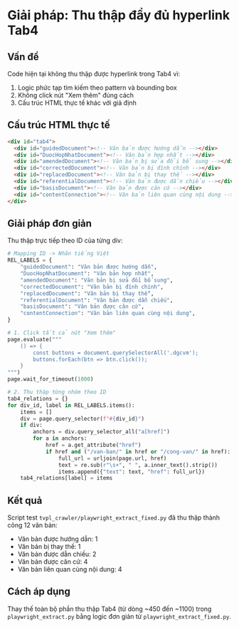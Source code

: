 # Giải pháp: Thu thập đầy đủ hyperlink Tab4

## Vấn đề
Code hiện tại không thu thập được hyperlink trong Tab4 vì:
1. Logic phức tạp tìm kiếm theo pattern và bounding box
2. Không click nút "Xem thêm" đúng cách
3. Cấu trúc HTML thực tế khác với giả định

## Cấu trúc HTML thực tế
```html
<div id="tab4">
  <div id="guidedDocument"><!-- Văn bản được hướng dẫn --></div>
  <div id="DuocHopNhatDocument"><!-- Văn bản hợp nhất --></div>
  <div id="amendedDocument"><!-- Văn bản bị sửa đổi bổ sung --></div>
  <div id="correctedDocument"><!-- Văn bản bị đính chính --></div>
  <div id="replacedDocument"><!-- Văn bản bị thay thế --></div>
  <div id="referentialDocument"><!-- Văn bản được dẫn chiếu --></div>
  <div id="basisDocument"><!-- Văn bản được căn cứ --></div>
  <div id="contentConnection"><!-- Văn bản liên quan cùng nội dung --></div>
</div>
```

## Giải pháp đơn giản
Thu thập trực tiếp theo ID của từng div:

```python
# Mapping ID -> Nhãn tiếng Việt
REL_LABELS = {
    "guidedDocument": "Văn bản được hướng dẫn",
    "DuocHopNhatDocument": "Văn bản hợp nhất",
    "amendedDocument": "Văn bản bị sửa đổi bổ sung",
    "correctedDocument": "Văn bản bị đính chính",
    "replacedDocument": "Văn bản bị thay thế",
    "referentialDocument": "Văn bản được dẫn chiếu",
    "basisDocument": "Văn bản được căn cứ",
    "contentConnection": "Văn bản liên quan cùng nội dung",
}

# 1. Click tất cả nút "Xem thêm"
page.evaluate("""
    () => {
        const buttons = document.querySelectorAll('.dgcvm');
        buttons.forEach(btn => btn.click());
    }
""")
page.wait_for_timeout(1000)

# 2. Thu thập từng nhóm theo ID
tab4_relations = {}
for div_id, label in REL_LABELS.items():
    items = []
    div = page.query_selector(f"#{div_id}")
    if div:
        anchors = div.query_selector_all("a[href]")
        for a in anchors:
            href = a.get_attribute("href")
            if href and ("/van-ban/" in href or "/cong-van/" in href):
                full_url = urljoin(page.url, href)
                text = re.sub(r"\s+", " ", a.inner_text().strip())
                items.append({"text": text, "href": full_url})
    tab4_relations[label] = items
```

## Kết quả
Script test `tvpl_crawler/playwright_extract_fixed.py` đã thu thập thành công 12 văn bản:
- Văn bản được hướng dẫn: 1
- Văn bản bị thay thế: 1
- Văn bản được dẫn chiếu: 2
- Văn bản được căn cứ: 4
- Văn bản liên quan cùng nội dung: 4

## Cách áp dụng
Thay thế toàn bộ phần thu thập Tab4 (từ dòng ~450 đến ~1100) trong `playwright_extract.py` bằng logic đơn giản từ `playwright_extract_fixed.py`.
